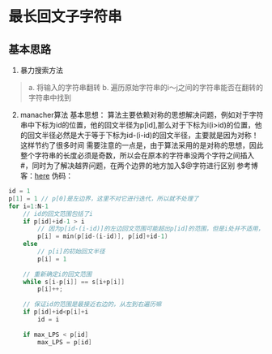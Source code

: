# 最长回文子字符串

## 基本思路
1. 暴力搜索方法
> a. 将输入的字符串翻转 
> b. 遍历原始字符串的i～j之间的字符串能否在翻转的字符串中找到


2. manacher算法
基本思想：
算法主要依赖对称的思想解决问题，例如对于字符串中下标为id的位置，他的回文半径为p\[id\],那么对于下标为i(i>id)的位置，他的回文半径必然是大于等于下标为id-(i-id)的回文半径，主要就是因为对称！这样节约了很多时间
需要注意的一点是，由于算法采用的是对称的思想，因此整个字符串的长度必须是奇数，所以会在原本的字符串没两个字符之间插入#，同时为了解决越界问题，在两个边界的地方加入$@字符进行区别
参考博客：[here](https://blog.csdn.net/sinat_30071459/article/details/51044331)
伪码：
```objectivec
id = 1
p[1] = 1 // p[0]是左边界，这里不对它进行迭代，所以就不处理了
for i=1:N-1
    // id的回文范围包括了i
    if p[id]+id-1 > i 
        // 因为p[id-(i-id)]的左边回文范围可能超出p[id]的范围，但是i处并不适用，因此必须限制
        p[i] = min(p[id-(i-id)], p[id]+id-1) 
    else
        // p[i]的初始回文半径
        p[i] = 1
    
    // 重新确定i的回文范围
    while s[i-p[i]] == s[i+p[i]]
        p[i]++;
        
    // 保证id的范围是最接近右边的，从左到右遍历嘛
    if p[id]+id<p[i]+i
        id = i
    
    if max_LPS < p[id]
        max_LPS = p[id]
```